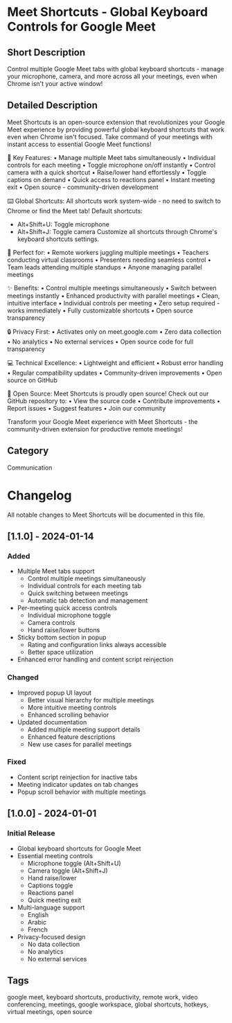 # Meet Shortcuts - Global Keyboard Controls for Google Meet

## Short Description
Control multiple Google Meet tabs with global keyboard shortcuts - manage your microphone, camera, and more across all your meetings, even when Chrome isn't your active window!

## Detailed Description
Meet Shortcuts is an open-source extension that revolutionizes your Google Meet experience by providing powerful global keyboard shortcuts that work even when Chrome isn't focused. Take command of your meetings with instant access to essential Google Meet functions!

🚀 Key Features:
• Manage multiple Meet tabs simultaneously
• Individual controls for each meeting
• Toggle microphone on/off instantly
• Control camera with a quick shortcut
• Raise/lower hand effortlessly
• Toggle captions on demand
• Quick access to reactions panel
• Instant meeting exit
• Open source - community-driven development

⌨️ Global Shortcuts:
All shortcuts work system-wide - no need to switch to Chrome or find the Meet tab! Default shortcuts:
- Alt+Shift+U: Toggle microphone
- Alt+Shift+J: Toggle camera
Customize all shortcuts through Chrome's keyboard shortcuts settings.

👥 Perfect for:
• Remote workers juggling multiple meetings
• Teachers conducting virtual classrooms
• Presenters needing seamless control
• Team leads attending multiple standups
• Anyone managing parallel meetings

✨ Benefits:
• Control multiple meetings simultaneously
• Switch between meetings instantly
• Enhanced productivity with parallel meetings
• Clean, intuitive interface
• Individual controls per meeting
• Zero setup required - works immediately
• Fully customizable shortcuts
• Open source transparency

🔒 Privacy First:
• Activates only on meet.google.com
• Zero data collection
• No analytics
• No external services
• Open source code for full transparency

💻 Technical Excellence:
• Lightweight and efficient
• Robust error handling
• Regular compatibility updates
• Community-driven improvements
• Open source on GitHub

🌟 Open Source:
Meet Shortcuts is proudly open source! Check out our GitHub repository to:
• View the source code
• Contribute improvements
• Report issues
• Suggest features
• Join our community

Transform your Google Meet experience with Meet Shortcuts - the community-driven extension for productive remote meetings!

## Category
Communication
# Changelog

All notable changes to Meet Shortcuts will be documented in this file.

## [1.1.0] - 2024-01-14

### Added
- Multiple Meet tabs support
  - Control multiple meetings simultaneously
  - Individual controls for each meeting tab
  - Quick switching between meetings
  - Automatic tab detection and management
- Per-meeting quick access controls
  - Individual microphone toggle
  - Camera controls
  - Hand raise/lower buttons
- Sticky bottom section in popup
  - Rating and configuration links always accessible
  - Better space utilization
- Enhanced error handling and content script reinjection

### Changed
- Improved popup UI layout
  - Better visual hierarchy for multiple meetings
  - More intuitive meeting controls
  - Enhanced scrolling behavior
- Updated documentation
  - Added multiple meeting support details
  - Enhanced feature descriptions
  - New use cases for parallel meetings

### Fixed
- Content script reinjection for inactive tabs
- Meeting indicator updates on tab changes
- Popup scroll behavior with multiple meetings

## [1.0.0] - 2024-01-01

### Initial Release
- Global keyboard shortcuts for Google Meet
- Essential meeting controls
  - Microphone toggle (Alt+Shift+U)
  - Camera toggle (Alt+Shift+J)
  - Hand raise/lower
  - Captions toggle
  - Reactions panel
  - Quick meeting exit
- Multi-language support
  - English
  - Arabic
  - French
- Privacy-focused design
  - No data collection
  - No analytics
  - No external services
  
## Tags
google meet, keyboard shortcuts, productivity, remote work, video conferencing, meetings, google workspace, global shortcuts, hotkeys, virtual meetings, open source
